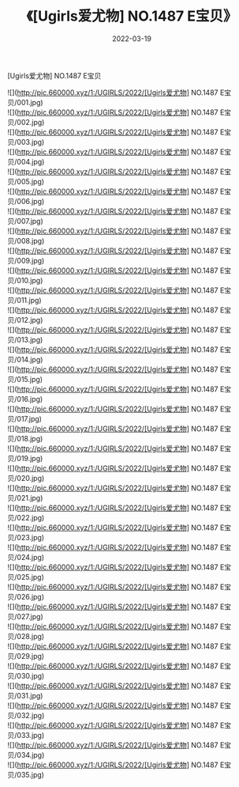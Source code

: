 ﻿---
layout: post
title:  《[Ugirls爱尤物] NO.1487 E宝贝》
date:   2022-03-19
img: http://pic.660000.xyz/1:/UGIRLS/2022/[Ugirls爱尤物] NO.1487 E宝贝/000.jpg
categories: [美女, 清纯, 唯美]
---

[Ugirls爱尤物] NO.1487 E宝贝

 ![](http://pic.660000.xyz/1:/UGIRLS/2022/[Ugirls爱尤物] NO.1487 E宝贝/001.jpg) <br>![](http://pic.660000.xyz/1:/UGIRLS/2022/[Ugirls爱尤物] NO.1487 E宝贝/002.jpg) <br>![](http://pic.660000.xyz/1:/UGIRLS/2022/[Ugirls爱尤物] NO.1487 E宝贝/003.jpg) <br>![](http://pic.660000.xyz/1:/UGIRLS/2022/[Ugirls爱尤物] NO.1487 E宝贝/004.jpg) <br>![](http://pic.660000.xyz/1:/UGIRLS/2022/[Ugirls爱尤物] NO.1487 E宝贝/005.jpg) <br>![](http://pic.660000.xyz/1:/UGIRLS/2022/[Ugirls爱尤物] NO.1487 E宝贝/006.jpg) <br>![](http://pic.660000.xyz/1:/UGIRLS/2022/[Ugirls爱尤物] NO.1487 E宝贝/007.jpg) <br>![](http://pic.660000.xyz/1:/UGIRLS/2022/[Ugirls爱尤物] NO.1487 E宝贝/008.jpg) <br>![](http://pic.660000.xyz/1:/UGIRLS/2022/[Ugirls爱尤物] NO.1487 E宝贝/009.jpg) <br>![](http://pic.660000.xyz/1:/UGIRLS/2022/[Ugirls爱尤物] NO.1487 E宝贝/010.jpg) <br>![](http://pic.660000.xyz/1:/UGIRLS/2022/[Ugirls爱尤物] NO.1487 E宝贝/011.jpg) <br>![](http://pic.660000.xyz/1:/UGIRLS/2022/[Ugirls爱尤物] NO.1487 E宝贝/012.jpg) <br>![](http://pic.660000.xyz/1:/UGIRLS/2022/[Ugirls爱尤物] NO.1487 E宝贝/013.jpg) <br>![](http://pic.660000.xyz/1:/UGIRLS/2022/[Ugirls爱尤物] NO.1487 E宝贝/014.jpg) <br>![](http://pic.660000.xyz/1:/UGIRLS/2022/[Ugirls爱尤物] NO.1487 E宝贝/015.jpg) <br>![](http://pic.660000.xyz/1:/UGIRLS/2022/[Ugirls爱尤物] NO.1487 E宝贝/016.jpg) <br>![](http://pic.660000.xyz/1:/UGIRLS/2022/[Ugirls爱尤物] NO.1487 E宝贝/017.jpg) <br>![](http://pic.660000.xyz/1:/UGIRLS/2022/[Ugirls爱尤物] NO.1487 E宝贝/018.jpg) <br>![](http://pic.660000.xyz/1:/UGIRLS/2022/[Ugirls爱尤物] NO.1487 E宝贝/019.jpg) <br>![](http://pic.660000.xyz/1:/UGIRLS/2022/[Ugirls爱尤物] NO.1487 E宝贝/020.jpg) <br>![](http://pic.660000.xyz/1:/UGIRLS/2022/[Ugirls爱尤物] NO.1487 E宝贝/021.jpg) <br>![](http://pic.660000.xyz/1:/UGIRLS/2022/[Ugirls爱尤物] NO.1487 E宝贝/022.jpg) <br>![](http://pic.660000.xyz/1:/UGIRLS/2022/[Ugirls爱尤物] NO.1487 E宝贝/023.jpg) <br>![](http://pic.660000.xyz/1:/UGIRLS/2022/[Ugirls爱尤物] NO.1487 E宝贝/024.jpg) <br>![](http://pic.660000.xyz/1:/UGIRLS/2022/[Ugirls爱尤物] NO.1487 E宝贝/025.jpg) <br>![](http://pic.660000.xyz/1:/UGIRLS/2022/[Ugirls爱尤物] NO.1487 E宝贝/026.jpg) <br>![](http://pic.660000.xyz/1:/UGIRLS/2022/[Ugirls爱尤物] NO.1487 E宝贝/027.jpg) <br>![](http://pic.660000.xyz/1:/UGIRLS/2022/[Ugirls爱尤物] NO.1487 E宝贝/028.jpg) <br>![](http://pic.660000.xyz/1:/UGIRLS/2022/[Ugirls爱尤物] NO.1487 E宝贝/029.jpg) <br>![](http://pic.660000.xyz/1:/UGIRLS/2022/[Ugirls爱尤物] NO.1487 E宝贝/030.jpg) <br>![](http://pic.660000.xyz/1:/UGIRLS/2022/[Ugirls爱尤物] NO.1487 E宝贝/031.jpg) <br>![](http://pic.660000.xyz/1:/UGIRLS/2022/[Ugirls爱尤物] NO.1487 E宝贝/032.jpg) <br>![](http://pic.660000.xyz/1:/UGIRLS/2022/[Ugirls爱尤物] NO.1487 E宝贝/033.jpg) <br>![](http://pic.660000.xyz/1:/UGIRLS/2022/[Ugirls爱尤物] NO.1487 E宝贝/034.jpg) <br>![](http://pic.660000.xyz/1:/UGIRLS/2022/[Ugirls爱尤物] NO.1487 E宝贝/035.jpg) <br>